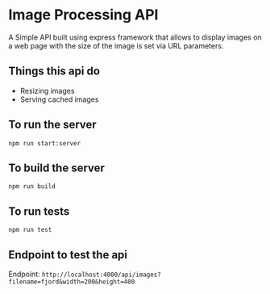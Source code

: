 # Image Processing API

A Simple API built using express framework that allows to display images on a web page with the size of the image is set via URL parameters.

## Things this api do

- Resizing images
- Serving cached images

## To run the server

`npm run start:server`

## To build the server

`npm run build`

## To run tests

`npm run test`

## Endpoint to test the api

Endpoint: `http://localhost:4000/api/images?filename=fjord&width=200&height=400`
